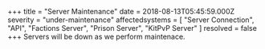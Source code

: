 +++
title = "Server Maintenance"
date = 2018-08-13T05:45:59.000Z
severity = "under-maintenance"
affectedsystems = [
  "Server Connection",
  "API",
  "Factions Server",
  "Prison Server",
  "KitPvP Server"
]
resolved = false
+++
Servers will be down as we perform maintenace.